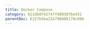 ```yaml
---
title: Docker Compose
category: 621db0f4274ff400307ba431
parentDoc: 6127b5ba22a796006179c09b
---
```


